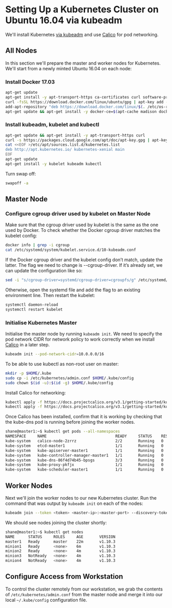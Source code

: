 # Setting Up a Kubernetes Cluster on Ubuntu 16.04 via kubeadm

We'll install Kubernetes [via kubeadm](https://kubernetes.io/docs/setup/independent/create-cluster-kubeadm/) and use [Calico](https://www.projectcalico.org) for pod networking.

## All Nodes

In this section we'll prepare the master and worker nodes for Kubernetes. We'll start from a newly minted Ubuntu 16.04 on each node:

### Install Docker 17.03

```sh
apt-get update
apt-get install -y apt-transport-https ca-certificates curl software-properties-common
curl -fsSL https://download.docker.com/linux/ubuntu/gpg | apt-key add -
add-apt-repository "deb https://download.docker.com/linux/$(. /etc/os-release; echo "$ID") $(lsb_release -cs) stable"
apt-get update && apt-get install -y docker-ce=$(apt-cache madison docker-ce | grep 17.03 | head -1 | awk '{print $3}')
```

### Install kubeadm, kubelet and kubectl

```sh
apt-get update && apt-get install -y apt-transport-https curl
curl -s https://packages.cloud.google.com/apt/doc/apt-key.gpg | apt-key add -
cat <<EOF >/etc/apt/sources.list.d/kubernetes.list
deb http://apt.kubernetes.io/ kubernetes-xenial main
EOF
apt-get update
apt-get install -y kubelet kubeadm kubectl
```

Turn swap off:

```sh
swapoff -a
```

## Master Node

### Configure cgroup driver used by kubelet on Master Node

Make sure that the cgroup driver used by kubelet is the same as the one used by Docker. To check whether the Docker cgroup driver matches the kubelet config:

```sh
docker info | grep -i cgroup
cat /etc/systemd/system/kubelet.service.d/10-kubeadm.conf
```

If the Docker cgroup driver and the kubelet config don’t match, update the latter. The flag we need to change is --cgroup-driver. If it’s already set, we can update the configuration like so:

```sh
sed -i "s/cgroup-driver=systemd/cgroup-driver=cgroupfs/g" /etc/systemd/system/kubelet.service.d/10-kubeadm.conf
```

Otherwise, open the systemd file and add the flag to an existing environment line. Then restart the kubelet:

```sh
systemctl daemon-reload
systemctl restart kubelet
```

### Initialise Kubernetes Master

Initialise the master node by running `kubeadm init`. We need to specify the pod network CIDR for network policy to work correctly when we install [Calico](https://www.projectcalico.org) in a later step.

```sh
kubeadm init --pod-network-cidr=10.0.0.0/16
```

To be able to use kubectl as non-root user on master:

```sh
mkdir -p $HOME/.kube
sudo cp -i /etc/kubernetes/admin.conf $HOME/.kube/config
sudo chown $(id -u):$(id -g) $HOME/.kube/config
```

Install Calico for networking:

```sh
kubectl apply -f https://docs.projectcalico.org/v3.1/getting-started/kubernetes/installation/hosted/rbac-kdd.yaml
kubectl apply -f https://docs.projectcalico.org/v3.1/getting-started/kubernetes/installation/hosted/kubernetes-datastore/calico-networking/1.7/calico.yaml
```

Once Calico has been installed, confirm that it is working by checking that the kube-dns pod is running before joining the worker nodes.

```sh
shane@master1:~$ kubectl get pods --all-namespaces
NAMESPACE     NAME                              READY     STATUS    RESTARTS   AGE
kube-system   calico-node-2zrrz                 2/2       Running   0          8m
kube-system   etcd-master1                      1/1       Running   0          11m
kube-system   kube-apiserver-master1            1/1       Running   0          11m
kube-system   kube-controller-manager-master1   1/1       Running   0          11m
kube-system   kube-dns-86f4d74b45-bpsgs         3/3       Running   0          12m
kube-system   kube-proxy-pkfjx                  1/1       Running   0          12m
kube-system   kube-scheduler-master1            1/1       Running   0          11m
```

## Worker Nodes

Next we'll join the worker nodes to our new Kubernetes cluster. Run the command that was output by `kubeadm init` on each of the nodes:

```sh
kubeadm join --token <token> <master-ip>:<master-port> --discovery-token-ca-cert-hash sha256:<hash>
```

We should see nodes joining the cluster shortly:

```sh
shane@master1:~$ kubectl get nodes
NAME      STATUS     ROLES     AGE       VERSION
master1   Ready      master    22m       v1.10.3
minion1   Ready      <none>    6m        v1.10.3
minion2   Ready      <none>    4m        v1.10.3
minion3   NotReady   <none>    4m        v1.10.3
minion4   NotReady   <none>    4m        v1.10.3
```

## Configure Access from Workstation

To control the cluster remotely from our workstation, we grab the contents of `/etc/kubernetes/admin.conf` from the master node and merge it into our local `~/.kube/config` configuration file.
